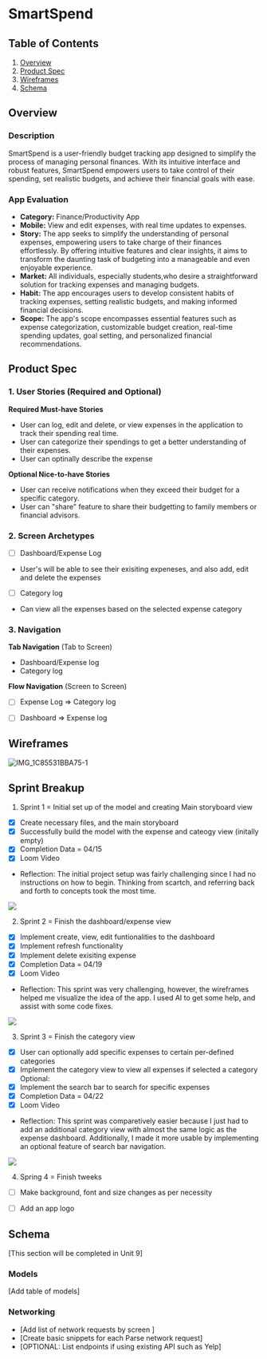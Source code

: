 # SmartSpend

## Table of Contents

1. [Overview](#Overview)
2. [Product Spec](#Product-Spec)
3. [Wireframes](#Wireframes)
4. [Schema](#Schema)

## Overview

### Description

SmartSpend is a user-friendly budget tracking app designed to simplify the process of managing personal finances. With its intuitive interface and robust features, SmartSpend empowers users to take control of their spending, set realistic budgets, and achieve their financial goals with ease.

### App Evaluation
- **Category:** Finance/Productivity App
- **Mobile:** View and edit expenses, with real time updates to expenses. 
- **Story:** The app seeks to simplify the understanding of personal expenses, empowering users to take charge of their finances effortlessly. By offering intuitive features and clear insights, it aims to transform the daunting task of budgeting into a manageable and even enjoyable experience.
- **Market:** All individuals, especially students,who desire a straightforward solution for tracking expenses and managing budgets.
- **Habit:** The app encourages users to develop consistent habits of tracking expenses, setting realistic budgets, and making informed financial decisions.
- **Scope:** The app's scope encompasses essential features such as expense categorization, customizable budget creation, real-time spending updates, goal setting, and personalized financial recommendations. 

## Product Spec

### 1. User Stories (Required and Optional)

**Required Must-have Stories**

* User can log, edit and delete, or view expenses in the application to track their spending real time.
* User can categorize their spendings to get a better understanding of their expenses.
* User can optinally describe the expense

**Optional Nice-to-have Stories**

* User can receive notifications when they exceed their budget for a specific category.
* User can "share" feature to share their budgetting to family members or financial advisors.

### 2. Screen Archetypes

- [ ] Dashboard/Expense Log
* User's will be able to see their exisiting expeneses, and also add, edit and delete the expenses
- [ ] Category log
* Can view all the expenses based on the selected expense category

### 3. Navigation

**Tab Navigation** (Tab to Screen)

* Dashboard/Expense log
* Category log

**Flow Navigation** (Screen to Screen)

- [ ] Expense Log
=> Category log
- [ ] Dashboard
=> Expense log 


## Wireframes
![IMG_1C85531BBA75-1](https://github.com/paditya9/capstoneProject_BudgetTracker/assets/148919991/b97ff882-efcb-4860-9b26-73a0045572b1)



## Sprint Breakup

1. Sprint 1 = Initial set up of the model and creating Main storyboard view
- [X] Create necessary files, and the main storyboard
- [X] Successfully build the model with the expense and cateogy view (initally empty)
- [X] Completion Data = 04/15
- [X] Loom Video
- Reflection: The initial project setup was fairly challenging since I had no instructions on how to begin. Thinking from scartch, and referring back and forth to concepts took the most time. 
<div>
    <a href="https://www.loom.com/share/2ca442a6f2fb44f28bd2d2696837782d">
    </a>
    <a href="https://www.loom.com/share/2ca442a6f2fb44f28bd2d2696837782d">
      <img style="max-width:300px;" src="https://cdn.loom.com/sessions/thumbnails/2ca442a6f2fb44f28bd2d2696837782d-with-play.gif">
    </a>
  </div>

2. Sprint 2 = Finish the dashboard/expense view
- [X] Implement create, view, edit funtionalities to the dashboard
- [X] Implement refresh functionality
- [X] Implement delete exisiting expense
- [X] Completion Data = 04/19
- [X] Loom Video
- Reflection: This sprint was very challenging, however, the wireframes helped me visualize the idea of the app. I used AI to get some help, and assist with some code fixes. 
<div>
    <a href="https://www.loom.com/share/27e7afcb5159444caa363e29eb8d2f72">
    </a>
    <a href="https://www.loom.com/share/27e7afcb5159444caa363e29eb8d2f72">
      <img style="max-width:300px;" src="https://cdn.loom.com/sessions/thumbnails/27e7afcb5159444caa363e29eb8d2f72-with-play.gif">
    </a>
  </div>

3. Sprint 3 = Finish the category view
- [X] User can optionally add specific expenses to certain per-defined categories
- [X] Implement the category view to view all expenses if selected a category
Optional:
- [X] Implement the search bar to search for specific expenses
- [X] Completion Data = 04/22
- [X] Loom Video
- Reflection: This sprint was comparetively easier because I just had to add an additional category view with almost the same logic as the expense dashboard. Additionally, I made it more usable by implementing an optional feature of search bar navigation. 
<div>
    <a href="https://www.loom.com/share/d467f2331aad4e89a9a11e64544248b5">
    </a>
    <a href="https://www.loom.com/share/d467f2331aad4e89a9a11e64544248b5">
      <img style="max-width:300px;" src="https://cdn.loom.com/sessions/thumbnails/d467f2331aad4e89a9a11e64544248b5-with-play.gif">
    </a>
  </div>

4. Spring 4 = Finish tweeks
- [ ] Make background, font and size changes as per necessity
- [ ] Add an app logo 


## Schema 

[This section will be completed in Unit 9]

### Models

[Add table of models]

### Networking

- [Add list of network requests by screen ]
- [Create basic snippets for each Parse network request]
- [OPTIONAL: List endpoints if using existing API such as Yelp]
